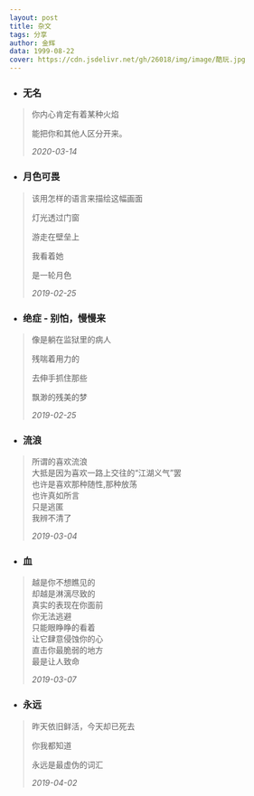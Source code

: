 ```yaml
---
layout: post
title: 杂文
tags: 分享
author: 金辉
data: 1999-08-22
cover: https://cdn.jsdelivr.net/gh/26018/img/image/酷玩.jpg
---
```

- ### **无名**     

>你内心肯定有着某种火焰         
>
>能把你和其他人区分开来。        
> 
>*2020-03-14*     

- ### **月色可畏**     

>该用怎样的语言来描绘这幅画面      
>       
>灯光透过门窗       
>         
>游走在壁垒上     
>           
>我看着她
>         
>是一轮月色    
>
>*2019-02-25*

- ### **绝症**  - 别怕，慢慢来             

>像是躺在监狱里的病人    
>          
>残喘着用力的     
>        
>去伸手抓住那些        
>       
>飘渺的残美的梦   
>
>*2019-02-25*         
 
- ### **流浪**         

>所谓的喜欢流浪   
>大抵是因为喜欢一路上交往的“江湖义气”罢    
>也许是喜欢那种随性,那种放荡    
>也许真如所言    
>只是逃匿       
>我辨不清了    
>          
>*2019-03-04*             

- ### **血**          

>越是你不想瞧见的      
>却越是淋漓尽致的      
>真实的表现在你面前     
>你无法逃避     
>只能眼睁睁的看着    
>让它肆意侵蚀你的心    
>直击你最脆弱的地方   
>最是让人致命   
>              
>*2019-03-07*             

- ### **永远**                

>昨天依旧鲜活，今天却已死去     
>       
>你我都知道    
>    
>永远是最虚伪的词汇
>
>*2019-04-02*            
